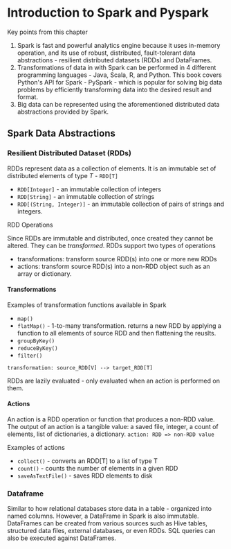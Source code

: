 # Introduction to Spark and Pyspark

Key points from this chapter

1. Spark is fast and powerful analytics engine because it uses in-memory operation, and its use of robust, distributed, fault-tolerant data abstractions - resilient distributed datasets (RDDs) and DataFrames.
2. Transformations of data in with Spark can be performed in 4 different programming languages - Java, Scala, R, and Python. This book covers Python's API for Spark - PySpark - which is popular for solving big data problems by efficiently transforming data into the desired result and format.
3. Big data can be represented using the aforementioned distributed data abstractions provided by Spark.


## Spark Data Abstractions

### Resilient Distributed Dataset (RDDs)
RDDs represent data as a collection of elements. It is an immutable set of distributed elements of type *T* - `RDD[T]`
- `RDD[Integer]` - an immutable collection of integers
- `RDD[String]` - an immutable collection of strings
- `RDD[(String, Integer)]` - an immutable collection of pairs of strings and integers. 

RDD Operations

Since RDDs are immutable and distributed, once created they cannot be altered. They can be *transformed*. RDDs support two types of operations
- transformations: transform source RDD(s) into one or more new RDDs
- actions: transform source RDD(s) into a non-RDD object such as an array or dictionary.

#### Transformations
Examples of transformation functions available in Spark
- `map()`
- `flatMap()` - 1-to-many transformation. returns a new RDD by applying a function to all elements of source RDD and then flattening the reuslts. 
- `groupByKey()`
- `reduceByKey()`
- `filter()`


`transformation: source_RDD[V] --> target_RDD[T]`

RDDs are lazily evaluated - only evaluated when an action is performed on them. 

#### Actions
An action is a RDD operation or function that produces a non-RDD value. The output of an action is a tangible value: a saved file, integer, a count of elements, list of dictionaries, a dictionary. 
`action: RDD => non-RDD value`

Examples of actions
- `collect()` - converts an RDD[T] to a list of type T
- `count()` - counts the number of elements in a given RDD
- `saveAsTextFile()` - saves RDD elements to disk


### Dataframe
Similar to how relational databases store data in a table - organized into named columns. However, a DataFrame in Spark is also immutable. DataFrames can be created from various sources such as Hive tables, structured data files, external databases, or even RDDs. SQL queries can also be executed against DataFrames. 
